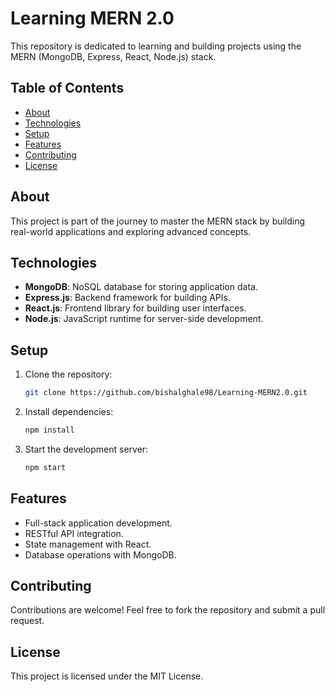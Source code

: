 # Learning MERN 2.0

This repository is dedicated to learning and building projects using the MERN (MongoDB, Express, React, Node.js) stack.

## Table of Contents
- [About](#about)
- [Technologies](#technologies)
- [Setup](#setup)
- [Features](#features)
- [Contributing](#contributing)
- [License](#license)

## About
This project is part of the journey to master the MERN stack by building real-world applications and exploring advanced concepts.

## Technologies
- **MongoDB**: NoSQL database for storing application data.
- **Express.js**: Backend framework for building APIs.
- **React.js**: Frontend library for building user interfaces.
- **Node.js**: JavaScript runtime for server-side development.

## Setup
1. Clone the repository:
    ```bash
    git clone https://github.com/bishalghale98/Learning-MERN2.0.git
    ```
2. Install dependencies:
    ```bash
    npm install
    ```
3. Start the development server:
    ```bash
    npm start
    ```

## Features
- Full-stack application development.
- RESTful API integration.
- State management with React.
- Database operations with MongoDB.

## Contributing
Contributions are welcome! Feel free to fork the repository and submit a pull request.

## License
This project is licensed under the MIT License.